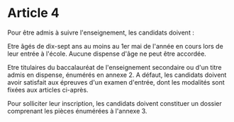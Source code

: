 # Article 4

Pour être admis à suivre l'enseignement, les candidats doivent :

Etre âgés de dix-sept ans au moins au 1er mai de l'année en cours lors de leur entrée à l'école. Aucune dispense d'âge ne peut être accordée.

Etre titulaires du baccalauréat de l'enseignement secondaire ou d'un titre admis en dispense, énumérés en annexe 2. A défaut, les candidats doivent avoir satisfait aux épreuves d'un examen d'entrée, dont les modalités sont fixées aux articles ci-après.

Pour solliciter leur inscription, les candidats doivent constituer un dossier comprenant les pièces énumérées à l'annexe 3.
